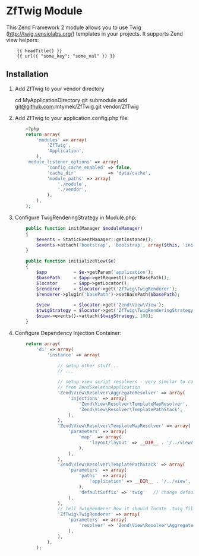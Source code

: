 ZfTwig Module
=============

This Zend Framework 2 module allows you to use Twig (http://twig.sensiolabs.org/) templates in your projects.
It supports Zend view helpers:

```
    {{ headTitle() }}
    {{ url({ "some_key": "some_val" }) }}
```

Installation
------------

1. Add ZfTwig to your vendor directory

    cd MyApplicationDirectory
    git submodule add git@github.com:mtymek/ZfTwig.git vendor/ZfTwig

2. Add ZfTwig to your application.config.php file:

    ```php
        <?php
        return array(
            'modules' => array(
                'ZfTwig',
                'Application',
            ),
        'module_listener_options' => array(
                'config_cache_enabled' => false,
                'cache_dir'            => 'data/cache',
                'module_paths' => array(
                    './module',
                    './vendor',
                ),
            ),
        );
    ```

3. Configure TwigRenderingStrategy in Module.php:

    ```php
        public function init(Manager $moduleManager)
        {
            $events = StaticEventManager::getInstance();
            $events->attach('bootstrap', 'bootstrap', array($this, 'initializeView'));
        }

        public function initializeView($e)
        {
            $app          = $e->getParam('application');
            $basePath     = $app->getRequest()->getBasePath();
            $locator      = $app->getLocator();
            $renderer     = $locator->get('ZfTwig\TwigRenderer');
            $renderer->plugin('basePath')->setBasePath($basePath);

            $view         = $locator->get('Zend\View\View');
            $twigStrategy = $locator->get('ZfTwig\TwigRenderingStrategy');
            $view->events()->attach($twigStrategy, 100);
        }
    ```

4. Configure Dependency Injection Container:

    ```php
        return array(
            'di' => array(
                'instance' => array(

                    // setup other stuff...
                    // ...

                    // setup view script resolvers - very similar to configuration
                    // from ZendSkeletonApplication
                    'Zend\View\Resolver\AggregateResolver' => array(
                        'injections' => array(
                            'Zend\View\Resolver\TemplateMapResolver',
                            'Zend\View\Resolver\TemplatePathStack',
                        ),
                    ),
                    'Zend\View\Resolver\TemplateMapResolver' => array(
                        'parameters' => array(
                            'map'  => array(
                                'layout/layout' => __DIR__ . '/../view/layout/layout.twig',
                            ),
                        ),
                    ),
                    'Zend\View\Resolver\TemplatePathStack' => array(
                        'parameters' => array(
                            'paths'  => array(
                                'application' => __DIR__ . '/../view',
                            ),
                            'defaultSuffix' => 'twig'   // change default extension from .phtml to .twig
                        ),
                    ),
                    // Tell TwigRenderer how it should locate .twig files
                    'ZfTwig\TwigRenderer' => array(
                        'parameters' => array(
                            'resolver' => 'Zend\View\Resolver\AggregateResolver',
                        ),
                    ),
                ),
            );
    ```
